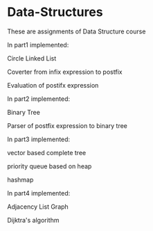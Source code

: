 # Data-Structures
These are assignments of Data Structure course


In part1 implemented: 
  
  Circle Linked List
  
  Coverter from infix expression to postfix
  
  Evaluation of postifx expression


In part2 implemented:
  
  Binary Tree
  
  Parser of postfix expression to binary tree

In part3 implemented:
  
  vector based complete tree
  
  priority queue based on heap
  
  hashmap
  
  
In part4 implemented: 
  
  Adjacency List Graph
  
  Dijktra's algorithm
